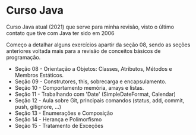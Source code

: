 # Curso Java

 Curso Java atual (2021) que serve para minha revisão, visto o último contato que tive com Java ter sido em 2006

 Começo a detalhar alguns exercícios apartir da seção 08, sendo as seções anteriores voltada mais para a revisão de conceitos básicos de programação.

 - Seção 08 - Orientação a Objetos: Classes, Atributos, Métodos e Membros Estáticos.
 - Seção 09 - Construtores, this, sobrecarga e encapsulamento.
 - Seção 10 - Comportamento memória, arrays e listas.
 - Seção 11 - Trabalhando com 'Date' (SimpleDateFormat, Calendar)
 - Seção 12 - Aula sobre Git, principais comandos (status, add, commit, push, gitignore, ...)
 - Seção 13 - Enumerações e Composição
 - Seção 14 - Herança e Polimorfismo
 - Seção 15 - Tratamento de Exceções
